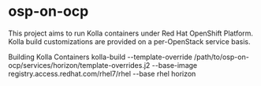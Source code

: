 # osp-on-ocp

This project aims to run Kolla containers under Red Hat OpenShift Platform. Kolla build customizations are provided on a per-OpenStack service basis. 

Building Kolla Containers
kolla-build --template-override /path/to/osp-on-ocp/services/horizon/template-overrides.j2 --base-image registry.access.redhat.com/rhel7/rhel  --base rhel  horizon
